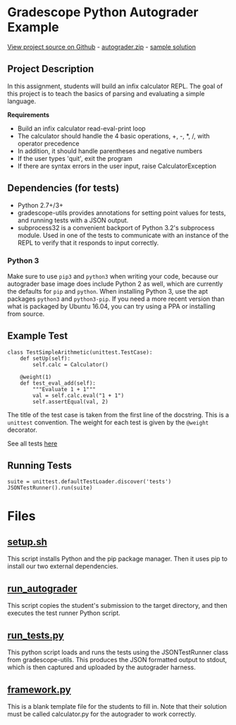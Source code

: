 # Gradescope Python Autograder Example

[View project source on Github](https://github.com/gradescope/autograder_samples/tree/master/python/src) - [autograder.zip](https://github.com/gradescope/autograder_samples/raw/master/python/src/autograder.zip) - [sample solution](https://github.com/gradescope/autograder_samples/raw/master/python/src/solution/calculator.py)

## Project Description

In this assignment, students will build an infix calculator REPL. The
goal of this project is to teach the basics of parsing and evaluating
a simple language.

**Requirements**

* Build an infix calculator read-eval-print loop
* The calculator should handle the 4 basic operations, +, -, *, /, with operator precedence
* In addition, it should handle parentheses and negative numbers
* If the user types 'quit', exit the program
* If there are syntax errors in the user input, raise CalculatorException

## Dependencies (for tests)

- Python 2.7+/3+
- gradescope-utils provides annotations for setting point values for tests, and running tests with a JSON output.
- subprocess32 is a convenient backport of Python 3.2's subprocess module. Used in one of the tests to communicate with an instance of the REPL to verify that it responds to input correctly.

### Python 3

Make sure to use `pip3` and `python3` when writing your code, because our autograder base image does include Python 2 as well, which are currently the defaults for `pip` and `python`. When installing Python 3, use the apt packages `python3` and `python3-pip`. If you need a more recent version than what is packaged by Ubuntu 16.04, you can try using a PPA or installing from source.

## Example Test

```
class TestSimpleArithmetic(unittest.TestCase):
    def setUp(self):
        self.calc = Calculator()

    @weight(1)
    def test_eval_add(self):
        """Evaluate 1 + 1"""
        val = self.calc.eval("1 + 1")
        self.assertEqual(val, 2)
```

The title of the test case is taken from the first line of the
docstring. This is a `unittest` convention. The weight for each test is
given by the `@weight` decorator.

See all tests
[here](https://github.com/gradescope/autograder_samples/tree/master/python/src/tests)

## Running Tests

```
suite = unittest.defaultTestLoader.discover('tests')
JSONTestRunner().run(suite)

```

# Files

## [setup.sh](src/setup.sh)

This script installs Python and the pip package manager. Then it uses
pip to install our two external dependencies.

## [run_autograder](src/run_autograder)

This script copies the student's submission to the target directory,
and then executes the test runner Python script.

## [run_tests.py](src/run_tests.py)

This python script loads and runs the tests using the JSONTestRunner
class from gradescope-utils. This produces the JSON formatted output
to stdout, which is then captured and uploaded by the autograder
harness.

## [framework.py](src/framework.py)

This is a blank template file for the students to fill in. Note that
their solution must be called calculator.py for the autograder to work
correctly.
